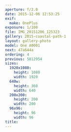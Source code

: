 ```yaml
---
aperture: f/2.0
date: 2015-12-06 12:53:25
exif:
  make: OnePlus
exposure: 1/100
file: IMG_20151206_125323
gallery: 2015-coastal-path-1
layout: gallery-photo
model: One A0001
next: 47a644a
ordering: 4
previous: 5812954
sizes:
  1920x1080:
    height: 1080
    width: 1920
  640w:
    height: 360
    width: 640
  200x200:
    height: 200
    width: 200
  96x96:
    height: 96
    width: 96
title: 
---
```

